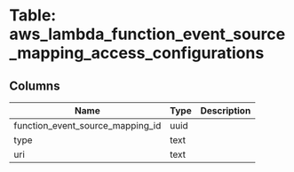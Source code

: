 
# Table: aws_lambda_function_event_source_mapping_access_configurations

## Columns
| Name        | Type           | Description  |
| ------------- | ------------- | -----  |
|function_event_source_mapping_id|uuid||
|type|text||
|uri|text||
